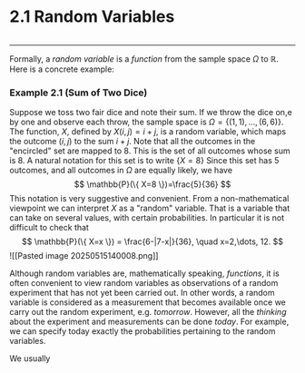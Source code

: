 # 2.1 Random Variables
```table-of-contents
```
---
Formally, a *random variable* is a *function* from the sample space $\Omega$ to $\mathbb{R}$. Here is a concrete example:

### Example 2.1 (Sum of Two Dice)
Suppose we toss two fair dice and note their sum. If we throw the dice on,e by one and observe each throw, the sample space is $\Omega = \{ (1,1),\dots,(6,6) \}$. The function, $X$, defined by $X(i,j)=i+j$, is a random variable, which maps the outcome $(i,j)$ to the sum $i+j$. Note that all the outcomes in the "encircled" set are mapped to 8. This is the set of all outcomes whose sum is 8. A natural notation for this set is to write $\{ X=8 \}$ Since this set has 5 outcomes, and all outcomes in $\Omega$ are equally likely, we have
$$
\mathbb{P}(\{ X=8 \})=\frac{5}{36}
$$
This notation is very suggestive and convenient. From a non-mathematical viewpoint we can interpret $X$ as a "random" variable. That is a variable that can take on several values, with certain probabilities. In particular it is not difficult to check that
$$
\mathbb{P}(\{ X=x \}) = \frac{6-|7-x|}{36}, \quad x=2,\dots, 12.
$$
![[Pasted image 20250515140008.png]]

Although random variables are, mathematically speaking, *functions*, it is often convenient to view random variables as observations of a random experiment that has not yet been carried out. In other words, a random variable is considered as a measurement that becomes available once we carry out the random experiment, e.g. *tomorrow*. However, all the *thinking* about the experiment and measurements can be done *today*. For example, we can specify today exactly the probabilities pertaining to the random variables. 

We usually 